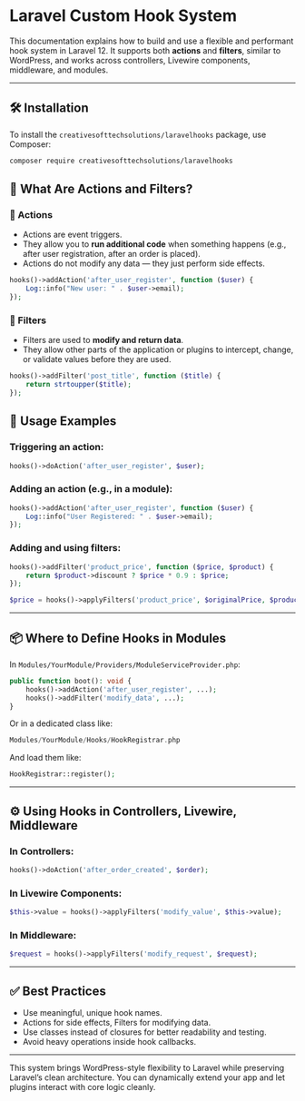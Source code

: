 # Laravel Custom Hook System

This documentation explains how to build and use a flexible and performant hook system in Laravel 12. It supports both **actions** and **filters**, similar to WordPress, and works across controllers, Livewire components, middleware, and modules.

---

## 🛠 Installation

To install the `creativesofttechsolutions/laravelhooks` package, use Composer:

```bash
composer require creativesofttechsolutions/laravelhooks
```

## 🧠 What Are Actions and Filters?

### 🔹 Actions
- Actions are event triggers.
- They allow you to **run additional code** when something happens (e.g., after user registration, after an order is placed).
- Actions do not modify any data — they just perform side effects.

```php
hooks()->addAction('after_user_register', function ($user) {
    Log::info("New user: " . $user->email);
});
```

### 🔸 Filters
- Filters are used to **modify and return data**.
- They allow other parts of the application or plugins to intercept, change, or validate values before they are used.

```php
hooks()->addFilter('post_title', function ($title) {
    return strtoupper($title);
});
```

## 🚀 Usage Examples

### Triggering an action:

```php
hooks()->doAction('after_user_register', $user);
```

### Adding an action (e.g., in a module):

```php
hooks()->addAction('after_user_register', function ($user) {
    Log::info("User Registered: " . $user->email);
});
```

### Adding and using filters:

```php
hooks()->addFilter('product_price', function ($price, $product) {
    return $product->discount ? $price * 0.9 : $price;
});

$price = hooks()->applyFilters('product_price', $originalPrice, $product);
```

---

## 📦 Where to Define Hooks in Modules

In `Modules/YourModule/Providers/ModuleServiceProvider.php`:

```php
public function boot(): void {
    hooks()->addAction('after_user_register', ...);
    hooks()->addFilter('modify_data', ...);
}
```

Or in a dedicated class like:

```php
Modules/YourModule/Hooks/HookRegistrar.php
```

And load them like:

```php
HookRegistrar::register();
```

---

## ⚙️ Using Hooks in Controllers, Livewire, Middleware

### In Controllers:

```php
hooks()->doAction('after_order_created', $order);
```

### In Livewire Components:

```php
$this->value = hooks()->applyFilters('modify_value', $this->value);
```

### In Middleware:

```php
$request = hooks()->applyFilters('modify_request', $request);
```

---

## ✅ Best Practices

- Use meaningful, unique hook names.
- Actions for side effects, Filters for modifying data.
- Use classes instead of closures for better readability and testing.
- Avoid heavy operations inside hook callbacks.

---

This system brings WordPress-style flexibility to Laravel while preserving Laravel’s clean architecture. You can dynamically extend your app and let plugins interact with core logic cleanly.
